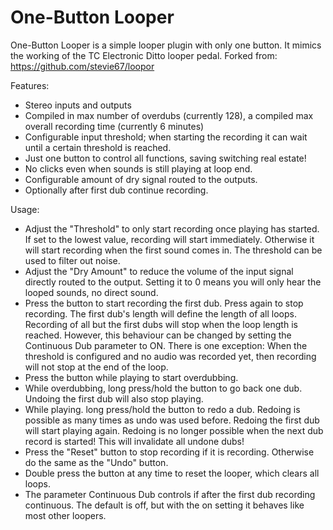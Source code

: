 # One-Button Looper

One-Button Looper is a simple looper plugin with only one button. It mimics the working of the 
TC Electronic Ditto looper pedal.
Forked from: https://github.com/stevie67/loopor


Features:
* Stereo inputs and outputs
* Compiled in max number of overdubs (currently 128), a compiled max overall recording time (currently 6 minutes)
* Configurable input threshold; when starting the recording it can wait until a certain threshold is reached.
* Just one button to control all functions, saving switching real estate!
* No clicks even when sounds is still playing at loop end.
* Configurable amount of dry signal routed to the outputs.
* Optionally after first dub continue recording.


Usage:
* Adjust the "Threshold" to only start recording once playing has started. If set to the lowest value, recording will start immediately.
  Otherwise it will start recording when the first sound comes in. The threshold can be used to filter out noise. 
* Adjust the "Dry Amount" to reduce the volume of the input signal directly routed to the output. Setting it to 0 means you will only hear
  the looped sounds, no direct sound.
* Press the button to start recording the first dub. Press again to stop recording. The first dub's length will define the length
  of all loops. Recording of all but the first dubs will stop when the loop length is reached. However, this behaviour can be changed
  by setting the Continuous Dub parameter to ON. There is one exception: When the threshold is configured and no audio was recorded yet,
  then recording will not stop at the end of the loop.
* Press the button while playing to start overdubbing.
* While overdubbing, long press/hold the button to go back one dub. Undoing the first dub will also stop playing.
* While playing. long press/hold the button to redo a dub. Redoing is possible as many times as undo was used before. Redoing the first dub will start playing 
  again. Redoing is no longer possible when the next dub record is started! This will invalidate all undone dubs!
* Press the "Reset" button to stop recording if it is recording. Otherwise do the same as the "Undo" button.
* Double press the button at any time to reset the looper, which clears all loops.
* The parameter Continuous Dub controls if after the first dub recording continuous. The default is off, but with the on setting it behaves like
  most other loopers.
